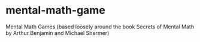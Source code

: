 # mental-math-game
Mental Math Games (based loosely around the book Secrets of Mental Math by Arthur Benjamin and Michael Shermer)
